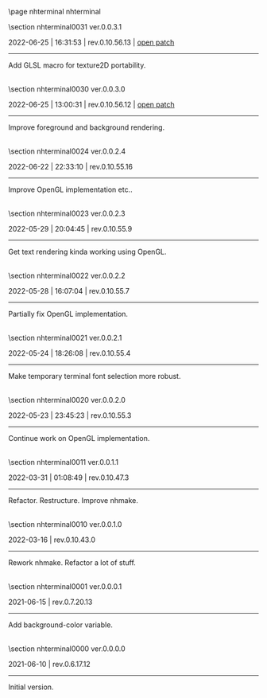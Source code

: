 \page nhterminal nhterminal

<div style="max-width:700px;">

\section nhterminal0031 ver.0.0.3.1

2022-06-25 | 16:31:53 | rev.0.10.56.13 | [open patch](../../patches/html/md_pages_ca8fce54ac9ee57314d1244655d413af4d347673.html)

 ---

 Add GLSL macro for texture2D portability.

<br>\section nhterminal0030 ver.0.0.3.0

2022-06-25 | 13:00:31 | rev.0.10.56.12 | [open patch](../../patches/html/md_pages_9751decae0c75ab6611dd1e0a46a8e978affde20.html)

 ---

 Improve foreground and background rendering.

<br>\section nhterminal0024 ver.0.0.2.4

2022-06-22 | 22:33:10 | rev.0.10.55.16

 ---

 Improve OpenGL implementation etc..

<br>\section nhterminal0023 ver.0.0.2.3

2022-05-29 | 20:04:45 | rev.0.10.55.9

 ---

 Get text rendering kinda working using OpenGL.

<br>\section nhterminal0022 ver.0.0.2.2

2022-05-28 | 16:07:04 | rev.0.10.55.7

 ---

 Partially fix OpenGL implementation.

<br>\section nhterminal0021 ver.0.0.2.1

2022-05-24 | 18:26:08 | rev.0.10.55.4

 ---

 Make temporary terminal font selection more robust.

<br>\section nhterminal0020 ver.0.0.2.0

2022-05-23 | 23:45:23 | rev.0.10.55.3

 ---

 Continue work on OpenGL implementation.

<br>\section nhterminal0011 ver.0.0.1.1

2022-03-31 | 01:08:49 | rev.0.10.47.3

 ---

 Refactor. Restructure. Improve nhmake.







<br>\section nhterminal0010 ver.0.0.1.0

2022-03-16 | rev.0.10.43.0

 ---

 Rework nhmake. Refactor a lot of stuff.

<br>\section nhterminal0001 ver.0.0.0.1

2021-06-15 | rev.0.7.20.13

 ---

 Add background-color variable.

<br>\section nhterminal0000 ver.0.0.0.0

2021-06-10 | rev.0.6.17.12

 ---

 Initial version.

<br></div>